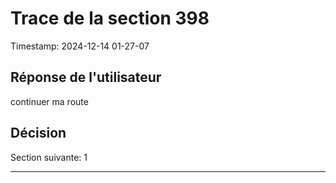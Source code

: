 # Trace de la section 398
Timestamp: 2024-12-14 01-27-07

## Réponse de l'utilisateur
continuer ma route

## Décision
Section suivante: 1

---
